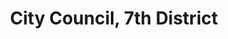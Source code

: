 ---
title: City Council, 7th District
layout: division
categories:
    - chattanooga
excerpt:
ocdid: /country:us/state:tn/place:chattanooga/council_district:7
---